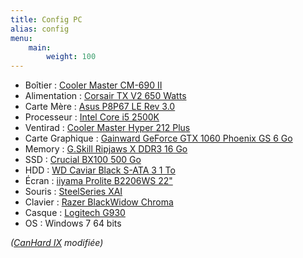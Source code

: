 ```yaml
---
title: Config PC
alias: config
menu:
    main:
        weight: 100
---
```

- Boîtier : [Cooler Master CM-690 II](http://www.coolermaster.com/case/mid-tower/cm-690-ii-ver-2/)
- Alimentation : [Corsair TX V2 650 Watts](http://www.materiel.net/alimentation-pour-pc/corsair-tx-v2-650w-64329.html)
- Carte Mère : [Asus P8P67 LE Rev 3.0](https://www.asus.com/Motherboards/P8P67_LE/)
- Processeur : [Intel Core i5 2500K](http://ark.intel.com/products/52209/Intel-Core-i5-2500-Processor-6M-Cache-up-to-3_70-GHz)
- Ventirad : [Cooler Master Hyper 212 Plus](http://www.coolermaster.com/cooling/cpu-air-cooler/hyper-212-plus/)
- Carte Graphique : [Gainward GeForce GTX 1060 Phoenix GS 6 Go](http://www.gainward.com/main/vgapro.php?id=988)
- Memory : [G.Skill Ripjaws X DDR3 16 Go](http://www.gskill.com/en/product/f3-12800cl9d-8gbxl)
- SSD : [Crucial BX100 500 Go](http://www.crucial.fr/fra/fr/macbook-pro-(13-pouces,-d%C3%A9but-2011)/CT6512438)
- HDD : [WD Caviar Black S-ATA 3 1 To](https://www.wdc.com/fr-fr/products/internal-storage/wd-black-desktop.html#WD1003FZEX)
- Écran : [iiyama Prolite B2206WS 22"](http://iiyama.com/fr_fr/produits/prolite-b2206ws-1/)
- Souris : [SteelSeries XAI](http://www.lesnumeriques.com/souris/steelseries-xai-p7147/test.html)
- Clavier : [Razer BlackWidow Chroma](http://www.razerzone.com/gaming-keyboards-keypads/razer-blackwidow-chroma)
- Casque : [Logitech G930](http://gaming.logitech.com/en-us/product/g930-7-1-wireless-gaming-headset)
- OS : Windows 7 64 bits

_([CanHard IX](http://www.materiel.net/ordinateur/materiel-net-canhard-ix-70538.html) modifiée)_
